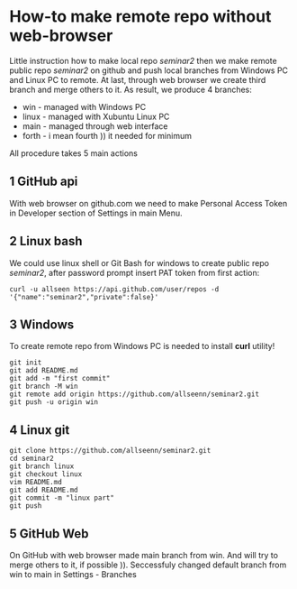 # How-to make remote repo without web-browser
Little instruction how to make local repo *seminar2* then we make remote public repo *seminar2* on github and push local branches from Windows PC and Linux PC to remote. At last, through web browser we create third branch and merge others to it.
As result, we produce 4 branches:
+ win - managed with Windows PC 
+ linux - managed with Xubuntu Linux PC
+ main - managed through web interface  
+ forth - i mean fourth )) it needed for minimum

All procedure takes 5 main actions

## 1 GitHub api
With web browser on github.com we need to make Personal Access Token in Developer section of Settings in main Menu.

## 2 Linux bash
We could use linux shell or Git Bash for windows to create public repo *seminar2*, after password prompt insert PAT token from first action:
```
curl -u allseen https://api.github.com/user/repos -d '{"name":"seminar2","private":false}'
```
## 3 Windows
To create remote repo from Windows PC is needed to install **curl** utility!
```
git init
git add README.md
git add -m "first commit"
git branch -M win
git remote add origin https://github.com/allseenn/seminar2.git
git push -u origin win
```
## 4 Linux git
```
git clone https://github.com/allseenn/seminar2.git
cd seminar2
git branch linux
git checkout linux
vim README.md
git add README.md
git commit -m "linux part"
git push
```
## 5 GitHub Web
On GitHub with web browser made main branch from win.
And will try to merge others to it, if possible )).
Seccessfuly changed default branch from win to main
in Settings - Branches
